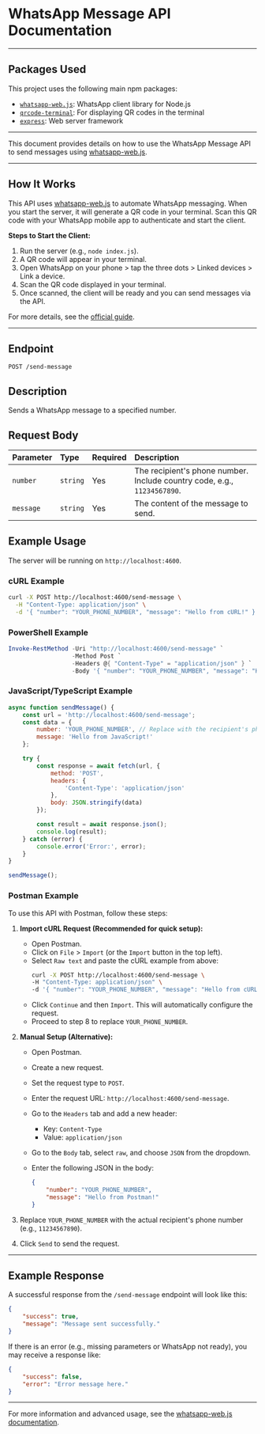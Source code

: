 

# WhatsApp Message API Documentation
---

## Packages Used

This project uses the following main npm packages:

- [`whatsapp-web.js`](https://www.npmjs.com/package/whatsapp-web.js): WhatsApp client library for Node.js
- [`qrcode-terminal`](https://www.npmjs.com/package/qrcode-terminal): For displaying QR codes in the terminal
- [`express`](https://www.npmjs.com/package/express): Web server framework

---

This document provides details on how to use the WhatsApp Message API to send messages using [whatsapp-web.js](https://wwebjs.dev/guide).

---

## How It Works

This API uses [whatsapp-web.js](https://wwebjs.dev/guide) to automate WhatsApp messaging. When you start the server, it will generate a QR code in your terminal. Scan this QR code with your WhatsApp mobile app to authenticate and start the client.

**Steps to Start the Client:**

1. Run the server (e.g., `node index.js`).
2. A QR code will appear in your terminal.
3. Open WhatsApp on your phone > tap the three dots > Linked devices > Link a device.
4. Scan the QR code displayed in your terminal.
5. Once scanned, the client will be ready and you can send messages via the API.

For more details, see the [official guide](https://wwebjs.dev/guide).

---

## Endpoint

`POST /send-message`

## Description

Sends a WhatsApp message to a specified number.

## Request Body

| Parameter | Type   | Required | Description                          |
| :-------- | :----- | :------- | :----------------------------------- |
| `number`  | `string` | Yes      | The recipient's phone number. Include country code, e.g., `11234567890`. |
| `message` | `string` | Yes      | The content of the message to send.  |

## Example Usage

The server will be running on `http://localhost:4600`.


### cURL Example

```bash
curl -X POST http://localhost:4600/send-message \
  -H "Content-Type: application/json" \
  -d '{ "number": "YOUR_PHONE_NUMBER", "message": "Hello from cURL!" }'
```

### PowerShell Example

```powershell
Invoke-RestMethod -Uri "http://localhost:4600/send-message" `
                  -Method Post `
                  -Headers @{ "Content-Type" = "application/json" } `
                  -Body '{ "number": "YOUR_PHONE_NUMBER", "message": "Hello from PowerShell!" }'
```


### JavaScript/TypeScript Example

```javascript
async function sendMessage() {
    const url = 'http://localhost:4600/send-message';
    const data = {
        number: 'YOUR_PHONE_NUMBER', // Replace with the recipient's phone number
        message: 'Hello from JavaScript!'
    };

    try {
        const response = await fetch(url, {
            method: 'POST',
            headers: {
                'Content-Type': 'application/json'
            },
            body: JSON.stringify(data)
        });

        const result = await response.json();
        console.log(result);
    } catch (error) {
        console.error('Error:', error);
    }
}

sendMessage();
```


### Postman Example

To use this API with Postman, follow these steps:

1.  **Import cURL Request (Recommended for quick setup):**
    *   Open Postman.
    *   Click on `File` > `Import` (or the `Import` button in the top left).
    *   Select `Raw text` and paste the cURL example from above:
        ```bash
        curl -X POST http://localhost:4600/send-message \
        -H "Content-Type: application/json" \
        -d '{ "number": "YOUR_PHONE_NUMBER", "message": "Hello from cURL!" }'
        ```
    *   Click `Continue` and then `Import`. This will automatically configure the request.
    *   Proceed to step 8 to replace `YOUR_PHONE_NUMBER`.

2.  **Manual Setup (Alternative):**
    *   Open Postman.
    *   Create a new request.
    *   Set the request type to `POST`.
    *   Enter the request URL: `http://localhost:4600/send-message`.
    *   Go to the `Headers` tab and add a new header:
        *   Key: `Content-Type`
        *   Value: `application/json`
    *   Go to the `Body` tab, select `raw`, and choose `JSON` from the dropdown.
    *   Enter the following JSON in the body:

        ```json
        {
            "number": "YOUR_PHONE_NUMBER",
            "message": "Hello from Postman!"
        }
        ```

3.  Replace `YOUR_PHONE_NUMBER` with the actual recipient's phone number (e.g., `11234567890`).
4.  Click `Send` to send the request.


---

## Example Response

A successful response from the `/send-message` endpoint will look like this:

```json
{
    "success": true,
    "message": "Message sent successfully."
}
```

If there is an error (e.g., missing parameters or WhatsApp not ready), you may receive a response like:

```json
{
    "success": false,
    "error": "Error message here."
}
```

---

For more information and advanced usage, see the [whatsapp-web.js documentation](https://wwebjs.dev/guide).
